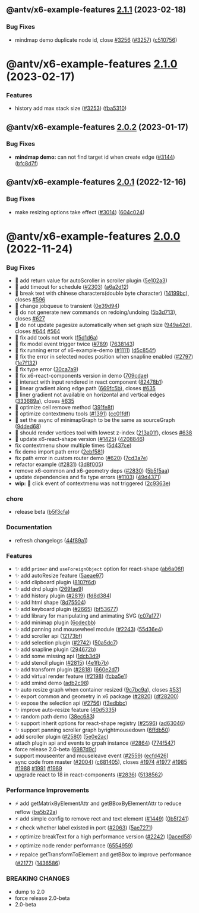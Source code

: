 ## @antv/x6-example-features [2.1.1](https://github.com/antvis/X6/compare/@antv/x6-example-features@2.1.0...@antv/x6-example-features@2.1.1) (2023-02-18)


### Bug Fixes

* mindmap demo duplicate node id, close [#3256](https://github.com/antvis/X6/issues/3256) ([#3257](https://github.com/antvis/X6/issues/3257)) ([c510756](https://github.com/antvis/X6/commit/c510756fe4e96c8e7471c2fb558e6019ec69b057))

# @antv/x6-example-features [2.1.0](https://github.com/antvis/X6/compare/@antv/x6-example-features@2.0.3...@antv/x6-example-features@2.1.0) (2023-02-17)


### Features

* history add max stack size ([#3253](https://github.com/antvis/X6/issues/3253)) ([fba5310](https://github.com/antvis/X6/commit/fba531064ad8027c451a81b60d5efd7f7314a0fa))

## @antv/x6-example-features [2.0.2](https://github.com/antvis/X6/compare/@antv/x6-example-features@2.0.1...@antv/x6-example-features@2.0.2) (2023-01-17)


### Bug Fixes

* **mindmap demo:** can not find target id when create edge ([#3144](https://github.com/antvis/X6/issues/3144)) ([bfc8d7f](https://github.com/antvis/X6/commit/bfc8d7f17ac900f70b696c1fa7a3f3f3a389103f))

## @antv/x6-example-features [2.0.1](https://github.com/antvis/X6/compare/@antv/x6-example-features@2.0.0...@antv/x6-example-features@2.0.1) (2022-12-16)


### Bug Fixes

* make resizing options take effect ([#3014](https://github.com/antvis/X6/issues/3014)) ([604c024](https://github.com/antvis/X6/commit/604c0244cd71ec8e911754dfe524f12c04e4e9ad))

# @antv/x6-example-features [2.0.0](https://github.com/antvis/X6/compare/@antv/x6-example-features@1.1.2...@antv/x6-example-features@2.0.0) (2022-11-24)


### Bug Fixes

* 🐛 add return value for autoScroller in scroller plugin ([5e102a3](https://github.com/antvis/X6/commit/5e102a39c5bd14a478edd4f36c4264997027c2a9))
* 🐛 add timeout for schedule ([#2303](https://github.com/antvis/X6/issues/2303)) ([a6a2d12](https://github.com/antvis/X6/commit/a6a2d12b07add27ef19eebbf7b5ca7cd17dde09e))
* 🐛 break text with chinese characters(double byte character) ([14199bc](https://github.com/antvis/X6/commit/14199bc8529adddb347ef934926503a789b64980)), closes [#596](https://github.com/antvis/X6/issues/596)
* 🐛 change jobqueue to transient ([0e39d94](https://github.com/antvis/X6/commit/0e39d9447bc8c0ba0b11c272bf9b64df9ba95a33))
* 🐛 do not generate new commands on redoing/undoing ([5b3d713](https://github.com/antvis/X6/commit/5b3d7133f3a7b4841f461e67af5963ec84820741)), closes [#627](https://github.com/antvis/X6/issues/627)
* 🐛 do not update pagesize automatically when set graph size ([949a42d](https://github.com/antvis/X6/commit/949a42dacfc5023d25bcabc0a3a1a7d8578f1b96)), closes [#644](https://github.com/antvis/X6/issues/644) [#564](https://github.com/antvis/X6/issues/564)
* 🐛 fix add tools not work ([f5d1d6a](https://github.com/antvis/X6/commit/f5d1d6a326021247ee8967675fc9490ddbb6d0aa))
* 🐛 fix model event trigger twice ([#789](https://github.com/antvis/X6/issues/789)) ([7638143](https://github.com/antvis/X6/commit/7638143b04c0a50a333200423753f6bd19a6ceb3))
* 🐛 fix running error of x6-example-demo ([#1111](https://github.com/antvis/X6/issues/1111)) ([d5c854f](https://github.com/antvis/X6/commit/d5c854f644e4926dba2913a216870bdbaafd425a))
* 🐛 fix the error in selected nodes position when snapline enabled ([#2797](https://github.com/antvis/X6/issues/2797)) ([1e7f132](https://github.com/antvis/X6/commit/1e7f132bed15006cc5535f1294f0b8a545dd6441))
* 🐛 fix type error ([30ca7a9](https://github.com/antvis/X6/commit/30ca7a92817d28e58589413e36d3d2931360b8ae))
* 🐛 fix x6-react-components version in demo ([709cdae](https://github.com/antvis/X6/commit/709cdae33d13acfd77af11e8bb5fb4f493dd5bd5))
* 🐛 interact with input rendered in react component ([82478b1](https://github.com/antvis/X6/commit/82478b1d66e3b8b4346dab9041cb00e54fea9be1))
* 🐛 linear gradient along edge path ([669fc5b](https://github.com/antvis/X6/commit/669fc5bd2d57635ce9d45dc0470674dad74f4add)), closes [#635](https://github.com/antvis/X6/issues/635)
* 🐛 liner gradient not available on horizontal and vertical edges ([333689a](https://github.com/antvis/X6/commit/333689a880a30dbc0879705b7f655cec8d30f1df)), closes [#635](https://github.com/antvis/X6/issues/635)
* 🐛 optimize cell remove method ([391fe8f](https://github.com/antvis/X6/commit/391fe8fd88f10d936c5860f465c7a423632f30f9))
* 🐛 optimize contextmenu tools ([#1391](https://github.com/antvis/X6/issues/1391)) ([cc01fdf](https://github.com/antvis/X6/commit/cc01fdf208f4fbd283a6ce3d7a106716e8e10300))
* 🐛 set the async of minimapGraph to be the same as sourceGraph ([9dded68](https://github.com/antvis/X6/commit/9dded6853d66b86e7bbeb738b2df15b51d1a8627))
* 🐛 should render vertices tool with lowest z-index ([213a01f](https://github.com/antvis/X6/commit/213a01fca28b1e790ce58d228aa460ea798bb98f)), closes [#638](https://github.com/antvis/X6/issues/638)
* 🐛 update x6-react-shape version ([#1425](https://github.com/antvis/X6/issues/1425)) ([4208846](https://github.com/antvis/X6/commit/4208846337326d8983f1662faa8da67efd8568b4))
* fix contextmenu show multiple times ([5d437ce](https://github.com/antvis/X6/commit/5d437cef07427bf9f2cbae9b2e08dd4a6544ff70))
* fix demo import path error ([2ebf581](https://github.com/antvis/X6/commit/2ebf581dc1ec9c5ee4501917a7cbddbbb4b69c0f))
* fix path error in custom router demo ([#620](https://github.com/antvis/X6/issues/620)) ([7cd3a7e](https://github.com/antvis/X6/commit/7cd3a7e57d772481ad33949ee832a36aab59ef3a))
* refactor example ([#2831](https://github.com/antvis/X6/issues/2831)) ([3d8f005](https://github.com/antvis/X6/commit/3d8f005696021f1d9f91a96812ebadce179f2d73))
* remove x6-common and x6-geometry deps ([#2830](https://github.com/antvis/X6/issues/2830)) ([5b5f5aa](https://github.com/antvis/X6/commit/5b5f5aa7ea6fded1b15abc79b9b5a5e2281b3ab9))
* update dependencies and fix type errors ([#1103](https://github.com/antvis/X6/issues/1103)) ([49d4371](https://github.com/antvis/X6/commit/49d43716ada672e609e4e6d9c6fdca3f494b6f68))
* **wip:** 🐛 click event of contextmenu was not triggered ([2c9363e](https://github.com/antvis/X6/commit/2c9363e46904979901d4b467995d289c094d329a))


### chore

* release beta ([b5f3cfa](https://github.com/antvis/X6/commit/b5f3cfa2042f5196a995a38a8f41f140cabdce57))


### Documentation

* refresh changelogs ([44f89a1](https://github.com/antvis/X6/commit/44f89a1e1a85513a9bf548be87be38e3cdc82574))


### Features

* ✨ add `primer` and `useForeignObject` option for react-shape ([ab6a06f](https://github.com/antvis/X6/commit/ab6a06f1fe70b71ae31acc47b0d9cb02c86097e2))
* ✨ add autoResize feature ([5aeae97](https://github.com/antvis/X6/commit/5aeae976cd7638b2b5c05bc12bc56b562366fe5f))
* ✨ add clipboard plugin ([8107f6d](https://github.com/antvis/X6/commit/8107f6df5de52a33e1b8094a44d59ee7fd2a8042))
* ✨ add dnd plugin ([269fae9](https://github.com/antvis/X6/commit/269fae9e5eeb969c6a7884373aa3a32002c064e6))
* ✨ add history plugin ([#2819](https://github.com/antvis/X6/issues/2819)) ([fd8d384](https://github.com/antvis/X6/commit/fd8d384a29d0f2e02bf066efd19ed3f92614c524))
* ✨ add html shape ([8d75504](https://github.com/antvis/X6/commit/8d7550413f9f6f3177eab9d0f7fef14c55949fb8))
* ✨ add keyboard plugin ([#2665](https://github.com/antvis/X6/issues/2665)) ([bf53677](https://github.com/antvis/X6/commit/bf536778ca7ee3229390dfcfcb085ec55edd9fb2))
* ✨ add library for manipulating and animating SVG ([c07a177](https://github.com/antvis/X6/commit/c07a17785fc99372baaa66ea2525acf1d332fa11))
* ✨ add minimap plugin ([6cdecbb](https://github.com/antvis/X6/commit/6cdecbbba9a4db1f67189e23fb89f2a7ba2af99e))
* ✨ add panning and mousewheel module ([#2243](https://github.com/antvis/X6/issues/2243)) ([55d36e4](https://github.com/antvis/X6/commit/55d36e46808a4c79b086d7798bce396d5211a1dc))
* ✨ add scroller api ([12173bf](https://github.com/antvis/X6/commit/12173bf500624f197ed56cf6a797499587178cba))
* ✨ add selection plugin ([#2742](https://github.com/antvis/X6/issues/2742)) ([50a5dc7](https://github.com/antvis/X6/commit/50a5dc7cd8c2e39a1f8bf8359a0eb189dda8cb86))
* ✨ add snapline plugin ([294672b](https://github.com/antvis/X6/commit/294672b3066b15ab834ce2a3172facc49004c950))
* ✨ add some missing api ([1dcb3d9](https://github.com/antvis/X6/commit/1dcb3d92fd83e5dfd1a1af9670d539a99dd9f55a))
* ✨ add stencil plugin ([#2815](https://github.com/antvis/X6/issues/2815)) ([4e1fb7b](https://github.com/antvis/X6/commit/4e1fb7bef8ff5548edf2529eb27be0a66a600996))
* ✨ add transform plugin ([#2818](https://github.com/antvis/X6/issues/2818)) ([660e2d7](https://github.com/antvis/X6/commit/660e2d7689bfa59a0f4a4a5e3c0ace70dec21e9e))
* ✨ add virtual render feature ([#2198](https://github.com/antvis/X6/issues/2198)) ([fcba5e1](https://github.com/antvis/X6/commit/fcba5e14808d44c80b658c090cc2a4ebcdc64f6d))
* ✨ add xmind demo ([adb2c98](https://github.com/antvis/X6/commit/adb2c98e23e93b7084fd20f05801f2595d4ac990))
* ✨ auto resize graph when container resized ([9c7bc9a](https://github.com/antvis/X6/commit/9c7bc9a4bb210451283663cd99a29bd6c79e2ec4)), closes [#531](https://github.com/antvis/X6/issues/531)
* ✨ export common and geometry in x6 package ([#2820](https://github.com/antvis/X6/issues/2820)) ([df28200](https://github.com/antvis/X6/commit/df282000cc5e17521147c77c210e172c444c9938))
* ✨ expose the selection api ([#2756](https://github.com/antvis/X6/issues/2756)) ([f3edbbc](https://github.com/antvis/X6/commit/f3edbbc95d2038a61116fa71bb0c3016f1c92d5e))
* ✨ improve auto-resize feature ([40d5335](https://github.com/antvis/X6/commit/40d53355cedc0bbbeb1e26948b67254dc6a40d85))
* ✨ random path demo ([38ec683](https://github.com/antvis/X6/commit/38ec683673e2da64296521f23a91f951a442adc0))
* ✨ support inherit options for react-shape registry ([#2596](https://github.com/antvis/X6/issues/2596)) ([ad63046](https://github.com/antvis/X6/commit/ad63046e89fa5853b0cf15947af1ed2a7b625188))
* ✨ support panning scroller graph byrightmousedown ([6ffdb50](https://github.com/antvis/X6/commit/6ffdb5004401b30ff5852a08de9286a934780be3))
* add scroller plugin ([#2580](https://github.com/antvis/X6/issues/2580)) ([5e0e2ac](https://github.com/antvis/X6/commit/5e0e2acde7d7e259ea27d001983e950878d0ecc8))
* attach plugin api and events to grpah instance ([#2864](https://github.com/antvis/X6/issues/2864)) ([774f547](https://github.com/antvis/X6/commit/774f547b85522eb2411dca949d36ecfe535503f3))
* force release 2.0-beta ([6987d9c](https://github.com/antvis/X6/commit/6987d9ce64454cd76f697d33f96715dbdf56524a))
* support mouseenter and mouseleave event ([#2559](https://github.com/antvis/X6/issues/2559)) ([ecfd426](https://github.com/antvis/X6/commit/ecfd4263b1266a128bf8651c4dd745ff8ab038b3))
* sync code from master ([#2004](https://github.com/antvis/X6/issues/2004)) ([c681405](https://github.com/antvis/X6/commit/c68140504bd21f654870f3d2fc1ad2f16f1113c8)), closes [#1974](https://github.com/antvis/X6/issues/1974) [#1977](https://github.com/antvis/X6/issues/1977) [#1985](https://github.com/antvis/X6/issues/1985) [#1988](https://github.com/antvis/X6/issues/1988) [#1991](https://github.com/antvis/X6/issues/1991) [#1989](https://github.com/antvis/X6/issues/1989)
* upgrade react to 18 in react-components ([#2836](https://github.com/antvis/X6/issues/2836)) ([5138562](https://github.com/antvis/X6/commit/5138562515ddbd3975adc9d93514f21d6fc2bb3e))


### Performance Improvements

* ⚡️ add getMatrixByElementAttr and getBBoxByElementAttr to reduce reflow ([ba5b22a](https://github.com/antvis/X6/commit/ba5b22a33a0af067d77735c5cc46a60a45734dca))
* ⚡️ add simple config to remove rect and text element ([#1449](https://github.com/antvis/X6/issues/1449)) ([0b5f241](https://github.com/antvis/X6/commit/0b5f2413f0b907316784149027615ae2d09616a4))
* ⚡️ check whether label existed in port ([#2063](https://github.com/antvis/X6/issues/2063)) ([5ae7271](https://github.com/antvis/X6/commit/5ae7271a25e804a9321aa80e31dcf6e43144728b))
* ⚡️ optimize breakText for a high performance version ([#2242](https://github.com/antvis/X6/issues/2242)) ([0aced58](https://github.com/antvis/X6/commit/0aced58056d908ec092bca1889b5ef367a94fe68))
* ⚡️ optimize node render performance ([6554959](https://github.com/antvis/X6/commit/65549599d2f82f8052d16776c8d36ce7ee2fba9b))
* ⚡️ repalce getTransformToElement and getBBox to improve performance ([#2177](https://github.com/antvis/X6/issues/2177)) ([1436586](https://github.com/antvis/X6/commit/1436586f85cc2e2f6ec71548f6d6c232be793154))


### BREAKING CHANGES

* dump to 2.0
* force release 2.0-beta
* 2.0-beta
